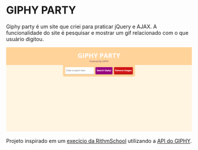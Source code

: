 <h1>GIPHY PARTY</h1>
<p>Giphy party é um site que criei para praticar jQuery e AJAX.
A funcionalidade do site é pesquisar e mostrar um gif relacionado com o que usuário digitou.</p>
<img src="assets/site.PNG" alt="Logo" width="1000">
<p>Projeto inspirado em um <a href="https://www.rithmschool.com/courses/intermediate-javascript-part-2/ajax-exercises">execício da RithmSchool</a> utilizando a <a href="https://developers.giphy.com/docs/api/">API do GIPHY</a>.</p>